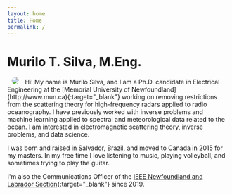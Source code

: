 ```yaml
---
layout: home
title: Home
permalink: /
---
```


# Murilo T. Silva, M.Eng.

<img class="image-float" hspace="10" src="../img/profile2.jpg" style="max-width: 280px; border-radius: 50%;"/>
Hi! My name is Murilo Silva, and I am a Ph.D. candidate in Electrical Engineering at the [Memorial University of Newfoundland](http://www.mun.ca){:target="_blank"} working on removing restrictions from the scattering theory for high-frequency radars applied to radio oceanography. I have previously worked with inverse problems and machine learning applied to spectral and meteorological data related to the ocean. I am interested in electromagnetic scattering theory, inverse problems, and data science.

I was born and raised in Salvador, Brazil, and moved to Canada in 2015 for my masters. In my free time I love listening to music, playing volleyball, and sometimes trying to play the guitar.

I'm also the Communications Officer of the [IEEE Newfoundland and Labrador Section](http://ieeenl.ca){:target="_blank"} since 2019.
